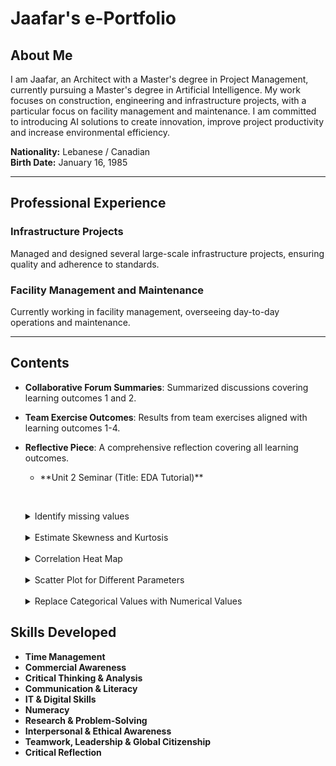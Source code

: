 <h1>Jaafar's e-Portfolio</h1>

<h2>About Me</h2>
<p>I am Jaafar, an Architect with a Master's degree in Project Management, currently pursuing a Master's degree in Artificial Intelligence. My work focuses on construction, engineering and infrastructure projects, with a particular focus on facility management and maintenance. I am committed to introducing AI solutions to create innovation, improve project productivity and increase environmental efficiency.</p>

<p><strong>Nationality:</strong> Lebanese / Canadian<br>
<strong>Birth Date:</strong> January 16, 1985</p>

<hr>

<h2>Professional Experience</h2>
<h3>Infrastructure Projects</h3>
<p>Managed and designed several large-scale infrastructure projects, ensuring quality and adherence to standards.</p>

<h3>Facility Management and Maintenance</h3>
<p>Currently working in facility management, overseeing day-to-day operations and maintenance.</p>

<hr>

<!-- Continue adding sections as needed -->
## Contents
- **Collaborative Forum Summaries**: Summarized discussions covering learning outcomes 1 and 2.
- **Team Exercise Outcomes**: Results from team exercises aligned with learning outcomes 1-4.
- **Reflective Piece**: A comprehensive reflection covering all learning outcomes.

  - <summary>**Unit 2 Seminar (Title: EDA Tutorial)**</summary>
  &nbsp;&nbsp;<details>
    <summary>Identify missing values</summary>
    Here, you can describe the methods you used to identify missing values in your dataset, such as using functions like `is.na()` in R or `isnull()` in Python.
  </details>
  &nbsp;&nbsp;<details>
    <summary>Estimate Skewness and Kurtosis</summary>
    Explain how you estimated skewness and kurtosis for your variables, and what these metrics reveal about the distribution of your data.
  </details>
  &nbsp;&nbsp;<details>
    <summary>Correlation Heat Map</summary>
    Provide details on how you created a correlation heat map, what libraries you used (like Seaborn or ggplot), and your observations regarding the correlations between different variables.
  </details>
  &nbsp;&nbsp;<details>
    <summary>Scatter Plot for Different Parameters</summary>
    Describe the scatter plots you generated for various parameters, including any patterns or trends you noticed in the relationships between them.
  </details>
  &nbsp;&nbsp;<details>
    <summary>Replace Categorical Values with Numerical Values</summary>
    Discuss the process of converting categorical values into numerical representations (e.g., America = 1, Europe = 2) and the significance of this transformation for analysis.
  </details>

## Skills Developed
- **Time Management** 
- **Commercial Awareness**
- **Critical Thinking & Analysis**
- **Communication & Literacy**
- **IT & Digital Skills**
- **Numeracy**
- **Research & Problem-Solving**
- **Interpersonal & Ethical Awareness**
- **Teamwork, Leadership & Global Citizenship**
- **Critical Reflection**
